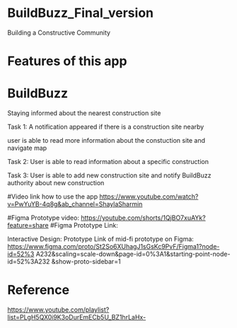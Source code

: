 # BuildBuzz_Final_version
Building a Constructive Community


# Features of this app
# BuildBuzz
Staying informed about the nearest construction site

Task 1: A notification appeared if there is a construction site nearby
 
user is able to read more information about the constuction site and navigate map

Task 2: User is able to read information about a specific construction

Task 3: User is able to add new construction site and notify BuildBuzz authority about new construction

#Video link how to use the app
https://www.youtube.com/watch?v=PwYuYB-4q8g&ab_channel=ShaylaSharmin

#Figma Prototype video:
https://youtube.com/shorts/1QjBO7xuAYk?feature=share
#Figma Prototype Link:

Interactive Design: Prototype Link of mid-fi prototype on Figma:
https://www.figma.com/proto/St2So6XUhagJ1sGsKc9PvF/Figma1?node-id=52%3
A232&scaling=scale-down&page-id=0%3A1&starting-point-node-id=52%3A232
&show-proto-sidebar=1

# Reference
https://www.youtube.com/playlist?list=PLgH5QX0i9K3oDurEmECb5U_BZ1hrLaHx-